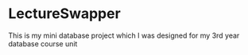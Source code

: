 # LectureSwapper
This is my mini database project which I was designed for my 3rd year database course unit
